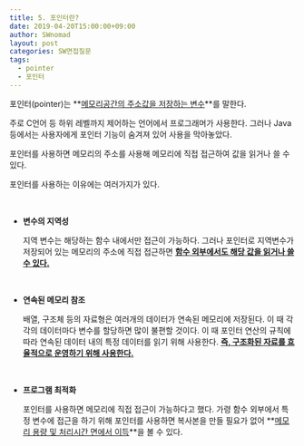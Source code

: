 ```yaml
---
title: 5. 포인터란?
date: 2019-04-20T15:00:00+09:00
author: SWnomad
layout: post
categories: SW면접질문
tags:
  - pointer
  - 포인터
---
```


포인터(pointer)는 **<u>메모리공간의 주소값을 저장하는 변수</u>**를 말한다.

주로 C언어 등 하위 레벨까지 제어하는 언어에서 프로그래머가 사용한다. 그러나 Java 등에서는 사용자에게 포인터 기능이 숨겨져 있어 사용을 막아놓았다.

포인터를 사용하면 메모리의 주소를 사용해 메모리에 직접 접근하여 값을 읽거나 쓸 수 있다.

포인터를 사용하는 이유에는 여러가지가 있다.

&nbsp;
* **변수의 지역성**

  지역 변수는 해당하는 함수 내에서만 접근이 가능하다. 그러나 포인터로 지역변수가 저장되어 있는 메모리의 주소에 직접 접근하면 **<u>함수 외부에서도 해당 값을 읽거나 쓸 수 있다.</u>** 

&nbsp;  
* **연속된 메모리 참조**

  배열, 구조체 등의 자료형은 여러개의 데이터가 연속된 메모리에 저장된다. 이 때 각각의 데이터마다 변수를 할당하면 많이 불편할 것이다. 이 때 포인터 연산의 규칙에 따라 연속된 데이터 내의 특정 데이터를 읽기 위해 사용한다. **<u>즉, 구조화된 자료를 효율적으로 운영하기 위해 사용한다.</u>**

&nbsp;
* **프로그램 최적화**

  포인터를 사용하면 메모리에 직접 접근이 가능하다고 했다. 가령 함수 외부에서 특정 변수에 접근을 하기 위해 포인터를 사용하면 복사본을 만들 필요가 없어 **<u>메모리 용량 및 처리시간 면에서 이득</u>**을 볼 수 있다.